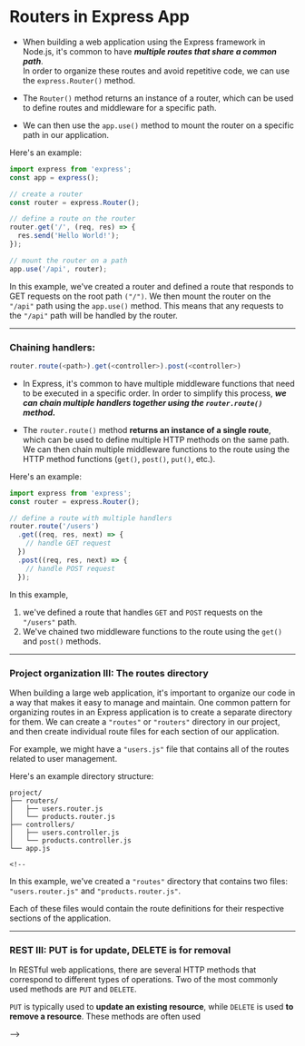 # Routers in Express App
- When building a web application using the Express framework in Node.js, it's common to have ***multiple routes that share a common path***.  
In order to organize these routes and avoid repetitive code, we can use the `express.Router()` method.

- The `Router()` method returns an instance of a router, which can be used to define routes and middleware for a specific path.  
- We can then use the `app.use()` method to mount the router on a specific path in our application.


Here's an example:

```javascript
import express from 'express';
const app = express();

// create a router
const router = express.Router();

// define a route on the router
router.get('/', (req, res) => {
  res.send('Hello World!');
});

// mount the router on a path
app.use('/api', router);
```

In this example, we've created a router and defined a route that responds to GET requests on the root path `("/")`. We then mount the router on the `"/api"` path using the `app.use()` method. This means that any requests to the `"/api"` path will be handled by the router.

--- 

### Chaining handlers: 
```js
router.route(<path>).get(<controller>).post(<controller>)
```
- In Express, it's common to have multiple middleware functions that need to be executed in a specific order. In order to simplify this process, ***we can chain multiple handlers together using the `router.route()` method.***

- The `router.route()` method __returns an instance of a single route__, which can be used to define multiple HTTP methods on the same path. We can then chain multiple middleware functions to the route using the HTTP method functions (`get()`, `post()`, `put()`, etc.).

Here's an example:

```javascript
import express from 'express';
const router = express.Router();

// define a route with multiple handlers
router.route('/users')
  .get((req, res, next) => {
    // handle GET request
  })
  .post((req, res, next) => {
    // handle POST request
  });
```  

In this example, 
1. we've defined a route that handles `GET` and `POST` requests on the `"/users"` path.  
2. We've chained two middleware functions to the route using the `get()` and `post()` methods.  

---   

### Project organization III: The routes directory
When building a large web application, it's important to organize our code in a way that makes it easy to manage and maintain. One common pattern for organizing routes in an Express application is to create a separate directory for them.
We can create a `"routes"` or `"routers"` directory in our project, and then create individual route files for each section of our application.  

For example, we might have a `"users.js"` file that contains all of the routes related to user management.

Here's an example directory structure:

```
project/
├── routers/
│   ├── users.router.js
│   └── products.router.js
├── controllers/
│   ├── users.controller.js
│   └── products.controller.js
└── app.js
```
    <!-- 

In this example, we've created a `"routes"` directory that contains two files: `"users.router.js"` and `"products.router.js"`.  

Each of these files would contain the route definitions for their respective sections of the application.

---

### REST III: PUT is for update, DELETE is for removal
In RESTful web applications, there are several HTTP methods that correspond to different types of operations. Two of the most commonly used methods are `PUT` and `DELETE`.

`PUT` is typically used to __update an existing resource__, while `DELETE` is used __to remove a resource__. These methods are often used




 -->